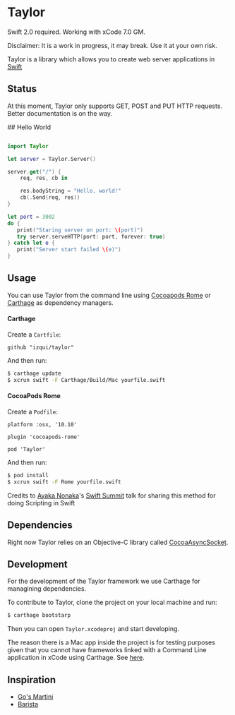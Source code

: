 Taylor
======

Swift 2.0 required. Working with xCode 7.0 GM.

Disclaimer: It is a work in progress, it may break. Use it at your own risk.

Taylor is a library which allows you to create web server applications in [Swift](https://developer.apple.com/swift/)

## Status

At this moment, Taylor only supports GET, POST and PUT HTTP requests.
Better documentation is on the way.

## Hello World

```.swift

import Taylor

let server = Taylor.Server()

server.get("/") {
    req, res, cb in

    res.bodyString = "Hello, world!"
    cb(.Send(req, res))
}

let port = 3002
do {
   print("Staring server on port: \(port)")
   try server.serveHTTP(port: port, forever: true)
} catch let e {
   print("Server start failed \(e)")
}

```

## Usage

You can use Taylor from the command line using [Cocoapods Rome](https://github.com/neonichu/Rome) or [Carthage](https://github.com/Carthage/Carthage) as dependency managers.

#### Carthage

Create a `Cartfile`:
```
github "izqui/taylor"
```

And then run:

```.sh
$ carthage update
$ xcrun swift -F Carthage/Build/Mac yourfile.swift
```

#### CocoaPods Rome

Create a `Podfile`:
```
platform :osx, '10.10'

plugin 'cocoapods-rome'

pod 'Taylor'
```

And then run:
```.sh
$ pod install
$ xcrun swift -F Rome yourfile.swift
```

Credits to [Ayaka Nonaka](https://twitter.com/ayanonagon)'s [Swift Summit](http://swiftsummit.com) talk for sharing this method for doing Scripting in Swift


## Dependencies

Right now Taylor relies on an Objective-C library called [CocoaAsyncSocket](https://github.com/robbiehanson/CocoaAsyncSocket/).

## Development

For the development of the Taylor framework we use Carthage for managining dependencies.

To contribute to Taylor, clone the project on your local machine and run:

```.sh
$ carthage bootstarp
```

Then you can open `Taylor.xcodeproj` and start developing.

The reason there is a Mac app inside the project is for testing purposes given that you cannot have frameworks linked with a Command Line application in xCode using Carthage. See [here](https://github.com/Carthage/Carthage/issues/287).

## Inspiration

* [Go's Martini](https://github.com/go-martini/martini)
* [Barista](https://github.com/SteveStreza/barista)
